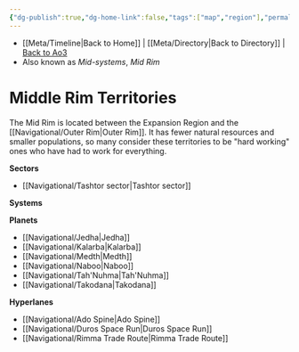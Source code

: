 ```yaml
---
{"dg-publish":true,"dg-home-link":false,"tags":["map","region"],"permalink":"/navigational/mid-rim/","dgHomeLink":false,"dgPassFrontmatter":true}
---
```


- [[Meta/Timeline\|Back to Home]] | [[Meta/Directory\|Back to Directory]] | [Back to Ao3](https://archiveofourown.org/works/19334440/chapters/45992584)
- Also known as *Mid-systems*, *Mid Rim*

# Middle Rim Territories
The Mid Rim is located between the Expansion Region and the [[Navigational/Outer Rim\|Outer Rim]]. It has fewer natural resources and smaller populations, so many consider these territories to be "hard working" ones who have had to work for everything. 

**Sectors**
- [[Navigational/Tashtor sector\|Tashtor sector]]

**Systems**

**Planets**
- [[Navigational/Jedha\|Jedha]]
- [[Navigational/Kalarba\|Kalarba]]
- [[Navigational/Medth\|Medth]]
- [[Navigational/Naboo\|Naboo]]
- [[Navigational/Tah'Nuhma\|Tah'Nuhma]]
- [[Navigational/Takodana\|Takodana]]

**Hyperlanes**
- [[Navigational/Ado Spine\|Ado Spine]]
- [[Navigational/Duros Space Run\|Duros Space Run]]
- [[Navigational/Rimma Trade Route\|Rimma Trade Route]]
